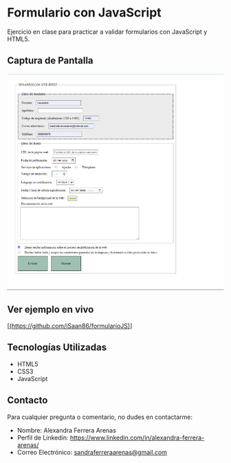 # Formulario con JavaScript 

Ejercicio en clase para practicar a validar formularios con JavaScript y HTML5.

## Captura de Pantalla

![Mi portafolio](img/captura.jpg)

## Ver ejemplo en vivo
[[(https://github.com/iSaan86/formularioJS)](https://github.com/iSaan86/formularioJS)]

## Tecnologías Utilizadas

- HTML5
- CSS3
- JavaScript

## Contacto

Para cualquier pregunta o comentario, no dudes en contactarme:

- Nombre: Alexandra Ferrera Arenas
- Perfil de Linkedin: https://www.linkedin.com/in/alexandra-ferrera-arenas/
- Correo Electrónico: sandraferreraarenas@gmail.com
